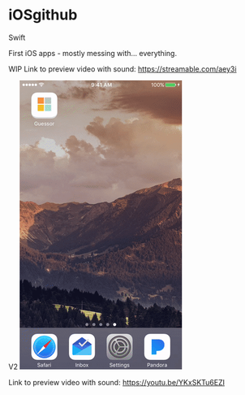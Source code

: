 # iOSgithub
Swift

First iOS apps - mostly messing with... everything.

WIP
Link to preview video with sound: https://streamable.com/aey3i

V2
![Ex](https://raw.githubusercontent.com/dardanm/Guessor/OOP3/ezgif-1-080aaed4aa.gif "Ex")

Link to preview video with sound: https://youtu.be/YKxSKTu6EZI
